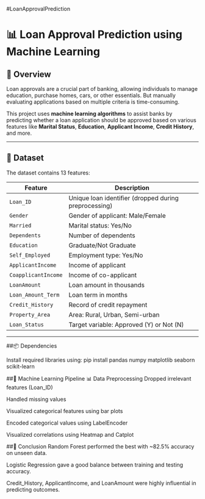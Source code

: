 #LoanApprovalPrediction

# 📊 Loan Approval Prediction using Machine Learning

## 📌 Overview

Loan approvals are a crucial part of banking, allowing individuals to manage education, purchase homes, cars, or other essentials. But manually evaluating applications based on multiple criteria is time-consuming.

This project uses **machine learning algorithms** to assist banks by predicting whether a loan application should be approved based on various features like **Marital Status**, **Education**, **Applicant Income**, **Credit History**, and more.

---

## 📁 Dataset

The dataset contains 13 features:

| Feature              | Description                                                        |
|----------------------|--------------------------------------------------------------------|
| `Loan_ID`            | Unique loan identifier (dropped during preprocessing)             |
| `Gender`             | Gender of applicant: Male/Female                                  |
| `Married`            | Marital status: Yes/No                                            |
| `Dependents`         | Number of dependents                                               |
| `Education`          | Graduate/Not Graduate                                             |
| `Self_Employed`      | Employment type: Yes/No                                           |
| `ApplicantIncome`    | Income of applicant                                                |
| `CoapplicantIncome`  | Income of co-applicant                                             |
| `LoanAmount`         | Loan amount in thousands                                           |
| `Loan_Amount_Term`   | Loan term in months                                                |
| `Credit_History`     | Record of credit repayment                                         |
| `Property_Area`      | Area: Rural, Urban, Semi-urban                                     |
| `Loan_Status`        | Target variable: Approved (Y) or Not (N)                           |

---

##📦 Dependencies

Install required libraries using:
pip install pandas numpy matplotlib seaborn scikit-learn


##🧠 Machine Learning Pipeline
📊 Data Preprocessing
Dropped irrelevant features (Loan_ID)

Handled missing values

Visualized categorical features using bar plots

Encoded categorical values using LabelEncoder

Visualized correlations using Heatmap and Catplot


##📌 Conclusion
Random Forest performed the best with ~82.5% accuracy on unseen data.

Logistic Regression gave a good balance between training and testing accuracy.

Credit_History, ApplicantIncome, and LoanAmount were highly influential in predicting outcomes.

